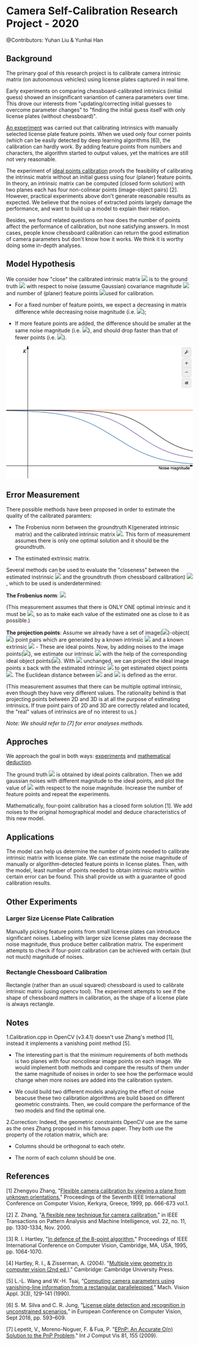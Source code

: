 # Camera Self-Calibration Research Project - 2020
@Contributors: Yuhan Liu & Yunhai Han<br/>


## Background
The primary goal of this research project is to calibrate camera intrinsic matrix (on autonomous vehicles) using license plates captured in real time. 

Early experiments on comparing chessboard-calibrated intrinsics (initial guess) showed an insignificant variantion of camera parameters over time. This drove our interests from "updating/correcting initial guesses to overcome parameter changes" to "finding the initial guess itself with only license plates (without chessboard)".

[An experiment](https://github.com/JaySparrow/Camera-Self-Calibration/tree/master/Experiment/License_plate(manually)) was carried out that calibrating intrinsics with manually selected license plate feature points. When we used only four corner points (which can be easily detected by deep learning algorithms [6]), the calibration can hardly work. By adding feature points from numbers and characters, the algorithm started to output values, yet the matrices are still not very reasonable.

The experiment of [ideal points calibration](https://github.com/JaySparrow/Camera-Self-Calibration/tree/master/Experiment/4_points) proofs the feasibility of calibrating  the intrinsic matrix without an initial guess using four (planer) feature points. In theory, an intrinsic matrix can be computed (closed form solution) with two planes each has four non-colinear points (image-object pairs) [2]. However, practical experiments above don't generate reasonable results as expected. We believe that the noises of extracted points largely damage the performance, and want to build up a model to explain their relation.

Besides, we found related questions on how does the number of points affect the performance of calibration, but none satisfying answers. In most cases, people know chessboard calibration can return the good estimation of camera parameters but don't know how it works. We think it is worthy doing some in-depth analyses. 

## Model Hypothesis
We consider how "close" the calibrated intrinsic matrix <img src="https://latex.codecogs.com/gif.latex?\hat{K}" /> is to the ground truth <img src="https://latex.codecogs.com/gif.latex?K" /> with respect to noise (assume Gaussian) covariance magnitude <img src="https://latex.codecogs.com/gif.latex?\Sigma" /> and number of (planer) feature points <img src="https://latex.codecogs.com/gif.latex?N " />used for calibration.

* For a fixed number of feature points, we expect a decreasing in matrix difference while decreasing noise magnitude (i.e. <img src="https://latex.codecogs.com/gif.latex?-||\hat{K}-K||\propto-||\Sigma||" />); 

* If more feature points are added, the difference should be smaller at the same noise magnitude (i.e. <img src="https://latex.codecogs.com/gif.latex?||\hat{K}_{N^+}-K||<||\hat{K}_{N^-}-K||" />), and should drop faster than that of fewer points (i.e. <img src="https://latex.codecogs.com/gif.latex?-\frac{\partial||\hat{K}_{N^+}-K||}{\partial||\Sigma||}>-\frac{\partial||\hat{K}_{N^-}-K||}{\partial||\Sigma||}" />).


![](model_hypothesis.png)

## Error Measurement
There possible methods have been proposed in order to estimate the quality of the calibrated paramters:

* The Frobenius norm between the groundtruth K(generated intrinsic matrix) and the calibrated intrinsic matrix <img src="https://latex.codecogs.com/gif.latex?\hat{K}" />. This form of measurement assumes there is only one optimal solution and it should be the groundtruth.

* The estimated extrinsic matrix.

Several methods can be used to evaluate the "closeness" between the estimated instrinsic <img src="https://latex.codecogs.com/gif.latex?\hat{K}" /> and the groundtruth (from chessboard calibration) <img src="https://latex.codecogs.com/gif.latex?K" />, which to be used is underdetermined:

**The Frobenius norm**: <img src="https://latex.codecogs.com/gif.latex?\sqrt{\sum_{i=1}^{m} \sum_{j=1}^{n}\left|\hat{K}-K \right|_{ij}^{2}}" /> 

(This measurement assumes that there is ONLY ONE optimal intrinsic and it must be <img src="https://latex.codecogs.com/gif.latex?K" />, so as to make each value of the estimated one as close to it as possible.)

**The projection points**: Assume we already have a set of image(<img src="https://latex.codecogs.com/gif.latex?x"/>)-object(<img src="https://latex.codecogs.com/gif.latex?X"/>) point pairs which are generated by a known intrinsic <img src="https://latex.codecogs.com/gif.latex?K" /> and a known extrinsic <img src="https://latex.codecogs.com/gif.latex?[R|t]" /> - These are ideal points. Now, by adding noises to the image points(<img src="https://latex.codecogs.com/gif.latex?\hat{x}" />), we estimate our intrinsic <img src="https://latex.codecogs.com/gif.latex?\hat{K}" /> with the help of the corresponding ideal object points(<img src="https://latex.codecogs.com/gif.latex?X"/>). With <img src="https://latex.codecogs.com/gif.latex?[R|t]" /> unchanged, we can project the ideal image points x back with the estimated intrinsic <img src="https://latex.codecogs.com/gif.latex?\hat{K}" /> to get estimated object points <img src="https://latex.codecogs.com/gif.latex?\hat{X}" />. The Euclidean distance between <img src="https://latex.codecogs.com/gif.latex?\hat{X}" /> and <img src="https://latex.codecogs.com/gif.latex?X" /> is defined as the error.

(This measurement assumes that there can be multiple optimal intrinsic, even though they have very different values. The rationality behind is that projecting points between 2D and 3D is at all the purpose of estimating intrinsics. If true point pairs of 2D and 3D are correctly related and located, the "real" values of intrinsics are of no interest to us.)

*Note: We should refer to [7] for error analyses methods.*

## Approches
We approach the goal in both ways: <u>experiments</u> and <u>mathematical deduction</u>. 

The ground truth <img src="https://latex.codecogs.com/gif.latex?K" /> is obtained by ideal points calibration. Then we add gaussian noises with different magnitude to the ideal points, and plot the value of <img src="https://latex.codecogs.com/gif.latex?\hat{K}" /> with respect to the noise magnitude. Increase the number of feature points and repeat the experiments.

Mathematically, four-point calibration has a closed form solution [1]. We add noises to the original homographical model and deduce characteristics of this new model.
## Applications
The model can help us determine the number of points needed to calibrate intrinsic matrix with license plate. We can estimate the noise magnitude of manually or algorithm-detected feature points in license plates. Then, with the model, least number of points needed to obtain intrinsic matrix within certain error can be found. This shall provide us with a guarantee of good calibration results.

## Other Experiments
### Larger Size License Plate Calibration
Manually picking feature points from small license plates can introduce significant noises. Labeling with larger size license plates may decrease the noise magnitude, thus produce better calibration matrix. The experiment attempts to check if four-point calibration can be achieved with certain (but not much) magnitude of noises.

### Rectangle Chessboard Calibration
Rectangle (rather than an usual squared) chessboard is used to calibrate intrinsic matrix (using opencv tool). The experiment attempts to see if the shape of chessboard matters in calibration, as the shape of a license plate is always rectangle.

## Notes
1.Calibration.cpp in OpenCV (v3.4.1) doesn't use Zhang's method [1], instead it implements a vanishing point method [5].

* The interesting part is that the minimum requirements of both methods is two planes with four noncolinear image points on each image.
We would implement both methods and compare the results of them under the same magnitude of noises 
in order to see how the performace would change when more noises are added into the calibration system.

* We could build two different models analyzing the effect of noise beacuse these two calibration algorithms are build based on different geometric constraints. Then, we could compare the performance of the two models and find the optimal one.

2.Correction:
Indeed, the geometric constraints OpenCV use are the same as the ones Zhang proposed in his famous paper. They both use the property of the rotation matrix, which are:
* Columns should be orthogonal to each otehr.

* The norm of each column should be one.
## References
[1] Zhengyou Zhang, "[Flexible camera calibration by viewing a plane from unknown orientations](https://ieeexplore.ieee.org/stamp/stamp.jsp?tp=&arnumber=791289)," Proceedings of the Seventh IEEE International Conference on Computer Vision, Kerkyra, Greece, 1999, pp. 666-673 vol.1.

[2] Z. Zhang, "[A flexible new technique for camera calibration](https://ieeexplore.ieee.org/stamp/stamp.jsp?tp=&arnumber=888718&isnumber=19223)," in IEEE Transactions on Pattern Analysis and Machine Intelligence, vol. 22, no. 11, pp. 1330-1334, Nov. 2000.

[3] R. I. Hartley, "[In defence of the 8-point algorithm](https://ieeexplore.ieee.org/stamp/stamp.jsp?tp=&arnumber=466816&isnumber=9796)," Proceedings of IEEE International Conference on Computer Vision, Cambridge, MA, USA, 1995, pp. 1064-1070.

[4] Hartley, R. I., & Zisserman, A. (2004). "[Multiple view geometry in computer vision (2nd ed.)](https://cvrs.whu.edu.cn/downloads/ebooks/Multiple%20View%20Geometry%20in%20Computer%20Vision%20(Second%20Edition).pdf)." Cambridge: Cambridge University Press.

[5] L.-L. Wang and W.-H. Tsai, “[Computing camera parameters using vanishing-line information from a rectangular parallelepiped](https://link.springer.com/content/pdf/10.1007/BF01214426.pdf),” Mach. Vision Appl. 3(3), 129–141 (1990).

[6] S. M. Silva and C. R. Jung, “[License plate detection and recognition in unconstrained scenarios](http://openaccess.thecvf.com/content_ECCV_2018/papers/Sergio_Silva_License_Plate_Detection_ECCV_2018_paper.pdf),” in European Conference on Computer Vision, Sept 2018, pp.
593–609.

[7] Lepetit, V., Moreno-Noguer, F. & Fua, P. "[EPnP: An Accurate O(n) Solution to the PnP Problem](http://imagine.enpc.fr/~monasse/Stereo/Projects/LepetitMorenoFua08.pdf)." Int J Comput Vis 81, 155 (2009).
